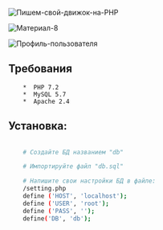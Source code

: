 ![Пишем-свой-движок-на-PHP](https://user-images.githubusercontent.com/54973796/218587711-27ddea9d-61b6-4af2-832e-95f8588d54f8.png)

![Материал-8](https://user-images.githubusercontent.com/54973796/218587818-e624920b-9d92-4bb9-9fac-995ae11f14ee.png)

![Профиль-пользователя](https://user-images.githubusercontent.com/54973796/218587989-5e682595-b75d-4901-8e36-95f19673fa6b.png)

## Требования

        *  PHP 7.2
        *  MySQL 5.7
        *  Apache 2.4

## Установка:

```bash
    
    # Создайте БД названием "db"

    # Импортируйте файл "db.sql"

    # Напишите свои настройки БД в файле:
    /setting.php
    define ('HOST', 'localhost');
    define ('USER', 'root');
    define ('PASS', '');
    define('DB', 'db');

```
